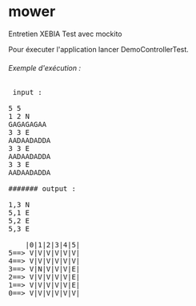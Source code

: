 # mower
Entretien XEBIA
Test avec mockito 

Pour éxecuter l'application lancer DemoControllerTest.

###### Exemple d'exécution :

<pre>
 input : 

5 5
1 2 N 
GAGAGAGAA
3 3 E
AADAADADDA
3 3 E
AADAADADDA
3 3 E
AADAADADDA

####### output : 

1,3 N
5,1 E
5,2 E
5,3 E

    |0|1|2|3|4|5| 
5==> V|V|V|V|V|V| 
4==> V|V|V|V|V|V| 
3==> V|N|V|V|V|E| 
2==> V|V|V|V|V|E| 
1==> V|V|V|V|V|E| 
0==> V|V|V|V|V|V| 


</pre>


